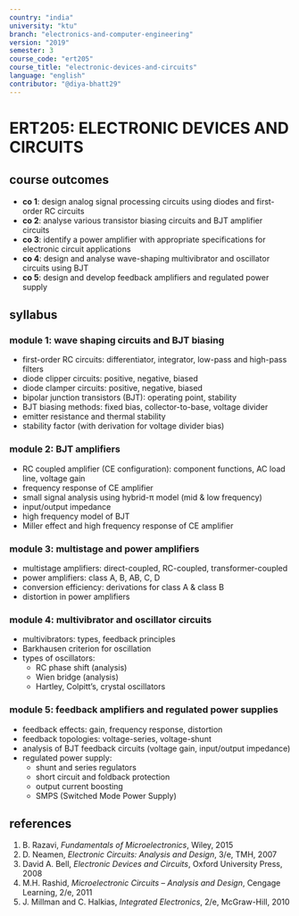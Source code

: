 ```yaml
---
country: "india"
university: "ktu"
branch: "electronics-and-computer-engineering"
version: "2019"
semester: 3
course_code: "ert205"
course_title: "electronic-devices-and-circuits"
language: "english"
contributor: "@diya-bhatt29"
---
```


# ERT205: ELECTRONIC DEVICES AND CIRCUITS

## course outcomes

- **co 1**: design analog signal processing circuits using diodes and first-order RC circuits  
- **co 2**: analyse various transistor biasing circuits and BJT amplifier circuits  
- **co 3**: identify a power amplifier with appropriate specifications for electronic circuit applications  
- **co 4**: design and analyse wave-shaping multivibrator and oscillator circuits using BJT  
- **co 5**: design and develop feedback amplifiers and regulated power supply  

## syllabus

### module 1: wave shaping circuits and BJT biasing

- first-order RC circuits: differentiator, integrator, low-pass and high-pass filters  
- diode clipper circuits: positive, negative, biased  
- diode clamper circuits: positive, negative, biased  
- bipolar junction transistors (BJT): operating point, stability  
- BJT biasing methods: fixed bias, collector-to-base, voltage divider  
- emitter resistance and thermal stability  
- stability factor (with derivation for voltage divider bias)  

### module 2: BJT amplifiers

- RC coupled amplifier (CE configuration): component functions, AC load line, voltage gain  
- frequency response of CE amplifier  
- small signal analysis using hybrid-π model (mid & low frequency)  
- input/output impedance  
- high frequency model of BJT  
- Miller effect and high frequency response of CE amplifier  

### module 3: multistage and power amplifiers

- multistage amplifiers: direct-coupled, RC-coupled, transformer-coupled  
- power amplifiers: class A, B, AB, C, D  
- conversion efficiency: derivations for class A & class B  
- distortion in power amplifiers  

### module 4: multivibrator and oscillator circuits

- multivibrators: types, feedback principles  
- Barkhausen criterion for oscillation  
- types of oscillators:  
  - RC phase shift (analysis)  
  - Wien bridge (analysis)  
  - Hartley, Colpitt’s, crystal oscillators  

### module 5: feedback amplifiers and regulated power supplies

- feedback effects: gain, frequency response, distortion  
- feedback topologies: voltage-series, voltage-shunt  
- analysis of BJT feedback circuits (voltage gain, input/output impedance)  
- regulated power supply:  
  - shunt and series regulators  
  - short circuit and foldback protection  
  - output current boosting  
  - SMPS (Switched Mode Power Supply)  

## references

1. B. Razavi, *Fundamentals of Microelectronics*, Wiley, 2015  
2. D. Neamen, *Electronic Circuits: Analysis and Design*, 3/e, TMH, 2007  
3. David A. Bell, *Electronic Devices and Circuits*, Oxford University Press, 2008  
4. M.H. Rashid, *Microelectronic Circuits – Analysis and Design*, Cengage Learning, 2/e, 2011  
5. J. Millman and C. Halkias, *Integrated Electronics*, 2/e, McGraw-Hill, 2010  

